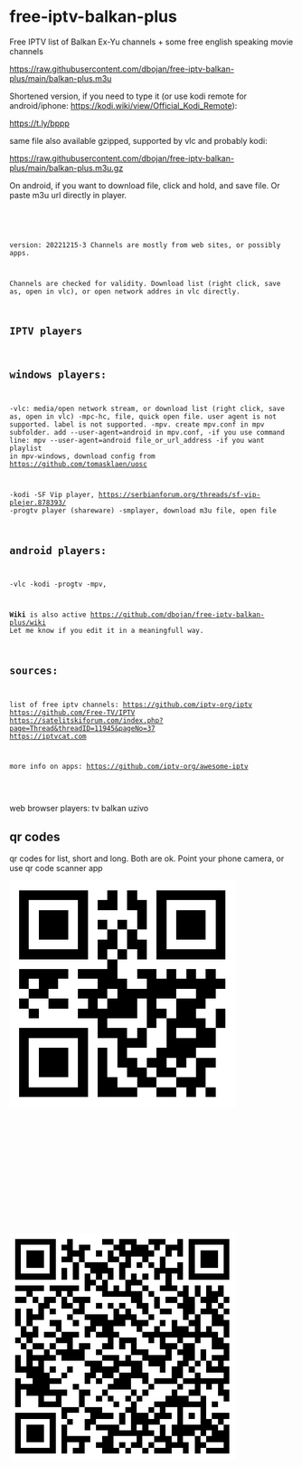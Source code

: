 
# free-iptv-balkan-plus


Free IPTV list of Balkan Ex-Yu channels + some free english speaking movie channels

https://raw.githubusercontent.com/dbojan/free-iptv-balkan-plus/main/balkan-plus.m3u

Shortened version, if you need to type it (or use kodi remote for android/iphone: https://kodi.wiki/view/Official_Kodi_Remote):

https://t.ly/bppp


same file also available gzipped, supported by vlc and probably kodi:

https://raw.githubusercontent.com/dbojan/free-iptv-balkan-plus/main/balkan-plus.m3u.gz

On android, if you want to download file, click and hold, and save file. Or paste m3u url directly in player.

<code>
<pre>

version: 20221215-3
Channels are mostly from web sites, or possibly apps.

Channels are checked for validity.
Download list (right click, save as, open in vlc), or open network addres in vlc directly.


## IPTV players
## windows players:
-vlc: media/open network stream, or download list (right click, save as, open in vlc)
-mpc-hc, file, quick open file. user agent is not supported. label is not supported.
-mpv. create mpv.conf in mpv subfolder. add --user-agent=android in mpv.conf, 
  -if you use command line: mpv --user-agent=android file_or_url_address
  -if you want playlist in mpv-windows, download config from https://github.com/tomasklaen/uosc
  
-kodi
-SF Vip player, https://serbianforum.org/threads/sf-vip-plejer.878393/
-progtv player (shareware)
-smplayer, download m3u file, open file


## android players:
-vlc
-kodi
-progtv
-mpv, 

**Wiki** is also active https://github.com/dbojan/free-iptv-balkan-plus/wiki
Let me know if you edit it in a meaningfull way.


## sources:
list of free iptv channels: 
https://github.com/iptv-org/iptv
https://github.com/Free-TV/IPTV
https://satelitskiforum.com/index.php?page=Thread&threadID=11945&pageNo=37
https://iptvcat.com

more info on apps: 
https://github.com/iptv-org/awesome-iptv


</code>
</pre>

web browser players: 
tv balkan uzivo



## qr codes

qr codes for list, short and long. Both are ok. Point your phone camera, or use qr code scanner app


![qrshort](qrshort.png)

```













```
![qrlong](qrlong.png)








